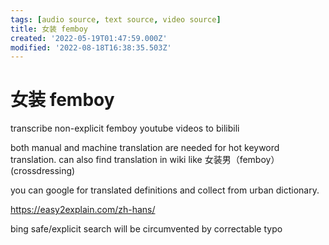 ```yaml
---
tags: [audio source, text source, video source]
title: 女装 femboy
created: '2022-05-19T01:47:59.000Z'
modified: '2022-08-18T16:38:35.503Z'
---
```


# 女装 femboy

transcribe non-explicit femboy youtube videos to bilibili

both manual and machine translation are needed for hot keyword translation. can also find translation in wiki like 女装男（femboy）(crossdressing)

you can google for translated definitions and collect from urban dictionary.

https://easy2explain.com/zh-hans/

bing safe/explicit search will be circumvented by correctable typo
